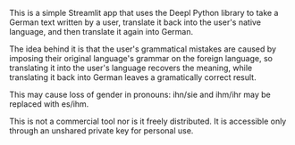 This is a simple Streamlit app that uses the Deepl Python library to take a German text written by a user, translate it back into the user's native language, and then translate it again into German. 

The idea behind it is that the user's grammatical mistakes are caused by imposing their original language's grammar on the foreign language, so translating it into the user's language recovers the meaning, while translating it back into German leaves a gramatically correct result.

This may cause loss of gender in pronouns: ihn/sie and ihm/ihr may be replaced with es/ihm.

This is not a commercial tool nor is it freely distributed. It is accessible only through an unshared private key for personal use.